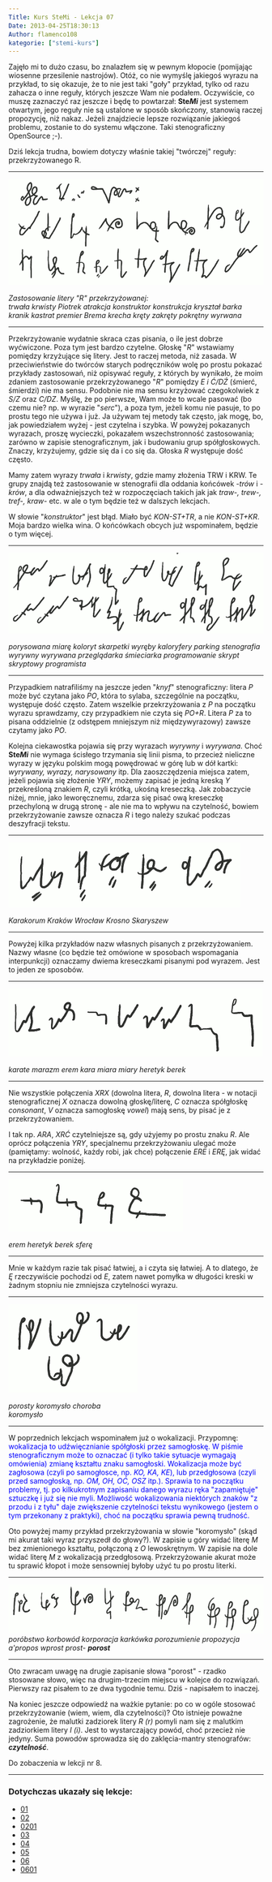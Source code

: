```yaml
---
Title: Kurs SteMi - Lekcja 07
Date: 2013-04-25T18:30:13
Author: flamenco108
kategorie: ["stemi-kurs"]
---
```


Zajęło mi to dużo czasu, bo znalazłem się w pewnym kłopocie (pomijając
wiosenne przesilenie nastrojów). Otóż, co nie wymyślę jakiegoś wyrazu na
przykład, to się okazuje, że to nie jest taki "goły" przykład, tylko od
razu zahacza o inne reguły, których jeszcze Wam nie podałem. Oczywiście,
co muszę zaznaczyć raz jeszcze i będę to powtarzał: **Ste*Mi*** jest
systemem otwartym, jego reguły nie są ustalone w sposób skończony,
stanowią raczej propozycję, niż nakaz. Jeżeli znajdziecie lepsze
rozwiązanie jakiegoś problemu, zostanie to do systemu włączone. Taki
stenograficzny OpenSource ;-).

Dziś lekcja trudna, bowiem dotyczy właśnie takiej "twórczej" reguły:
przekrzyżowanego R.

-------------

![](Lekcja-07_01.png)

*Zastosowanie litery "R" przekrzyżowanej: \
trwała krwisty Piotrek atrakcja konstruktor konstrukcja kryształ barka \
kranik kastrat premier Brema krecha kręty zakręty pokrętny wyrwana*

-------------





 Przekrzyżowanie wydatnie skraca czas pisania, o ile jest dobrze
wyćwiczone. Poza tym jest bardzo czytelne. Głoskę "*R*" wstawiamy pomiędzy
krzyżujące się litery. Jest to raczej metoda, niż zasada. W
przeciwieństwie do twórców starych podręczników wolę po prostu pokazać
przykłady zastosowań, niż opisywać reguły, z których by wynikało, że
moim zdaniem zastosowanie przekrzyżowanego "*R*" pomiędzy *E i Ć/DŹ*
(śmierć, śmierdzi) nie ma sensu. Podobnie nie ma sensu krzyżować
czegokolwiek z *S/Z* oraz *C/DZ*. Myślę, że po pierwsze, Wam może to wcale
pasować (bo czemu nie? np. w wyrazie "*serc*"), a poza tym, jeżeli komu
nie pasuje, to po prostu tego nie używa i już. Ja używam tej metody tak
często, jak mogę, bo, jak powiedziałem wyżej - jest czytelna i szybka.
W powyżej pokazanych wyrazach, proszę wycieczki, pokazałem
wszechstronność zastosowania; zarówno w zapisie stenograficznym, jak i
budowaniu grup spółgłoskowych. Znaczy, krzyżujemy, gdzie się da i co się
da. Głoska *R* występuje dość często.

Mamy zatem wyrazy *trwała* i *krwisty*, gdzie mamy złożenia TRW i KRW.
Te grupy znajdą też zastosowanie w stenografii dla oddania końcówek
*-trów* i *-krów*, a dla odważniejszych też w rozpoczęciach takich jak
jak *traw-, trew-, tref-, kraw-* etc. w ale o tym będzie też w dalszych
lekcjach.

W słowie "*konstruktor*" jest błąd. Miało być *KON-ST+TR*, a nie
*KON-ST+KR*. Moja bardzo wielka wina. O końcówkach obcych już wspominałem,
będzie o tym więcej.

-------------

![](Lekcja-07_02.png)

*porysowana miarę koloryt skarpetki wyręby kaloryfery parking stenografia \
 wyrywny wyrywana przeglądarka śmieciarka programowanie skrypt skryptowy programista*

-------------

Przypadkiem natrafiliśmy na jeszcze jeden "*knyf*" stenograficzny: litera
*P* może być czytana jako *PO*, która to sylaba, szczególnie na początku,
występuje dość często. Zatem wszelkie przekrzyżowania z *P* na początku
wyrazu sprawdzamy, czy przypadkiem nie czyta się *PO+R*. Litera *P* za to pisana oddzielnie (z odstępem mniejszym niż międzywyrazowy) zawsze czytamy jako *PO*.

Kolejna ciekawostka pojawia się przy wyrazach *wyrywny* i *wyrywana*.
Choć **Ste*Mi*** nie wymaga ścisłego trzymania się linii pisma, to
przecież nieliczne wyrazy w języku polskim mogą powędrować w górę lub w
dół kartki: *wyrywany, wyrazy, narysowany* itp. Dla zaoszczędzenia
miejsca zatem, jeżeli pojawia się złożenie *YRY*, możemy zapisać je jedną
kreską *Y* przekreśloną znakiem *R*, czyli krótką, ukośną kreseczką. Jak
zobaczycie niżej, mnie, jako leworęcznemu, zdarza się pisać ową
kreseczkę przechyloną w drugą stronę - ale nie ma to wpływu na
czytelność, bowiem przekrzyżowanie zawsze
oznacza *R* i tego należy szukać podczas deszyfracji tekstu.

-------------

![](Lekcja-07_03.png)

*Karakorum Kraków Wrocław Krosno Skaryszew*

-------------

Powyżej kilka przykładów nazw własnych pisanych z przekrzyżowaniem.
Nazwy własne (co będzie też omówione w sposobach wspomagania
interpunkcji) oznaczamy dwiema kreseczkami pisanymi pod wyrazem. Jest to
jeden ze sposobów.

-------------

![](Lekcja-07_04.png)

*karate marazm erem kara miara miary heretyk berek*

-------------

Nie wszystkie połączenia *XRX* (dowolna litera, *R*, dowolna litera - 
w notacji stenograficznej *X* oznacza dowolną głoskę/literę, 
*C* oznacza spółgłoskę *consonant*, 
*V* oznacza samogłoskę *vowel*) 
mają sens, by pisać je z przekrzyżowaniem. 

I tak np.
*ARA*, *XRĆ* czytelniejsze są, gdy użyjemy po prostu znaku *R*. Ale oprócz
połączenia *YRY*, specjalnemu przekrzyżowaniu ulegać może (pamiętamy:
wolność, każdy robi, jak chce) połączenie *ERE* i *ERĘ*, jak widać na
przykładzie poniżej.

-------------

![](Lekcja-07_05.png)

*erem heretyk berek sferę*

-------------

Mnie w każdym razie tak pisać łatwiej, a i czyta się łatwiej. A to
dlatego, że *Ę* rzeczywiście pochodzi od *E*, zatem nawet pomyłka w długości
kreski w żadnym stopniu nie zmniejsza czytelności wyrazu.

-------------

![](Lekcja-07_06.png)

*porosty koromysło choroba \
koromysło*

-------------

W poprzednich lekcjach wspominałem już o wokalizacji. Przypomnę: <span
style="color: blue;">wokalizacja to udźwięcznianie spółgłoski przez
samogłoskę. W piśmie stenograficznym może to oznaczać (i tylko takie
sytuacje wymagają omówienia) zmianę kształtu znaku samogłoski.
Wokalizacja może być zagłosowa (czyli po samogłosce, np. *KO, KA, KE*),
lub przedgłosowa (czyli przed samogłoską, np. *OM, OH, OĆ, OSZ*
itp.). Sprawia to na początku problemy, tj. po kilkukrotnym
zapisaniu danego wyrazu ręka "zapamiętuje" sztuczkę i już się nie myli.
Możliwość wokalizowania niektórych znaków "z przodu i z tyłu" daje
zwiększenie czytelności tekstu wynikowego (jestem o tym przekonany z
praktyki), choć na początku sprawia pewną trudność.

Oto powyżej mamy przykład przekrzyżowania w słowie "koromysło" (skąd mi
akurat taki wyraz przyszedł do głowy?). W zapisie u góry widać literę *M*
bez zmienionego kształtu, połączoną z *O* lewoskrętnym. W zapisie na dole
widać literę *M* z wokalizacją przedgłosową. Przekrzyżowanie akurat może
tu sprawić kłopot i może sensowniej byłoby użyć tu po prostu literki.


-------------

![](Lekcja-07_07.png)
*poróbstwo korbowód korporacja karkówka porozumienie propozycja a'propos wprost prost- **porost***


-------------

Oto zwracam uwagę na drugie zapisanie słowa
"porost" - rzadko stosowane słowo, więc na drugim-trzecim miejscu
w kolejce do rozwiązań. Pierwszy raz pisałem to ze dwa tygodnie temu.
Dziś - napisałem to inaczej.

Na koniec jeszcze odpowiedź na ważkie pytanie: po co w ogóle stosować
przekrzyżowanie (wiem, wiem, dla czytelności)? Oto istnieje poważne
zagrożenie, że malutki zadziorek litery *R (r)* pomyli nam się z malutkim
zadziorkiem litery *I (i)*. Jest to wystarczający powód, choć przecież nie
jedyny. Suma powodów sprowadza się do zaklęcia-mantry stenografów:
***czytelność***.

Do zobaczenia w lekcji nr 8.

-------------

### Dotychczas ukazały się lekcje:

- [01](../2013-02-28_kurs-stemi-lekcja-01/)
- [02](../2013-03-04_kurs-stemi-lekcja-02/)
- [0201](../2013-03-08_kurs-stemi-lekcja-02-dodatek-01/)
- [03](../2013-03-12_kurs-stemi-lekcja-03/)
- [04](../2013-03-16_kurs-stemi-lekcja-04/)
- [05](../2013-03-20_kurs-stemi-lekcja-05/)
- [06](../2013-03-24_kurs-stemi-lekcja-06/)
- [0601](../2013-03-28_kurs-stemi-lekcja-06-dodatek-01/)